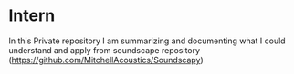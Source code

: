 # Intern

In this Private repository I am summarizing and documenting what I could understand and apply from soundscape repository (https://github.com/MitchellAcoustics/Soundscapy)
